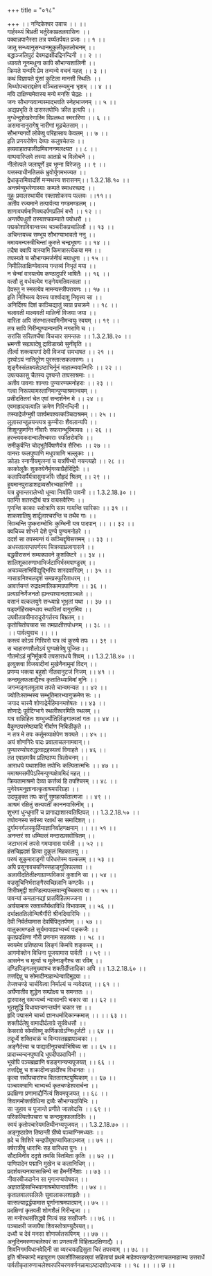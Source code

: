 +++
title = "०१८"

+++
।। नन्दिकेश्वर उवाच ।। ।।  
गार्हस्थ्यं बिभ्रती भर्तुरेकाम्रतलवासिनः ।।  
पक्वान्नपानैस्सा तत्र पर्य्यतर्पयत प्रजाः ।। १ ।।  
जातु सन्ध्यानुसन्धानमुकुलीकृतलोचनम् ।।  
बद्धाञ्जलिपुटं देवमद्राक्षीदद्रिनन्दिनी ।। २ ।।  
ध्यायते नूनमधुना कापि सौभाग्यशालिनी ।।  
क्रियते यन्मयि प्रेम तन्मन्ये वचनं महत् ।। ३ ।।  
कथं विज्ञायते पुंसां कुटिला मानसी स्थितिः ।।  
मिथ्योपचाराद्दक्षेण वञ्चितास्म्यमुना भृशम् ।। ४ ।।  
मयि दाक्षिण्यमेवास्य मन्ये मनसि चेद्रहः ।।  
जनः सौभाग्यवान्यस्माद्भवति स्नेहभाजनम् ।। ५ ।।  
अद्यप्रभृति ते दासस्तपोभिः क्रीत इत्यपि ।।  
मुग्धेन्दुशेखरेणास्मि विप्रलब्धा स्मरारिणा ।। ६ ।।  
असमानानुरागेषु नारीणां मूढचेतसाम् ।।  
सौभाग्यगर्वो लोकेषु परिहासाय केवलम् ।। ७ ।।  
इति प्रणयरोषेण देव्याः कलुषचेतसः ।।  
हव्यवाहातपालीढमिवाननमलक्ष्यत ।। ८ ।।  
वाष्पवारिप्लवे तस्या आताम्रे च विलोचने ।।  
नीलोत्पले जलापूर्णे इव भूम्ना विरेजतुः ।। ९ ।।  
यत्तस्याधीनतिलकं भ्रुवोर्युगमभज्यत ।।  
द्वेधाकृतमिवादर्शि मन्मथस्य शरासनम्।। 1.3.2.18.१० ।।  
अन्तर्मन्युभरेणास्याः कम्पते स्माधरच्छदः ।।  
मुहुः प्रवालस्थायीव रक्ताशोकस्य पल्लवः ।।११।।  
अतीव रज्यमाने तत्पार्वत्या गण्डमण्डलम् ।।  
शाणावघर्षमाणिक्यदर्पणप्रतिमं बभौ ।। १२ ।।  
अन्तर्वेपधुतौ तस्याश्चकम्पाते पयोधरौ ।।  
पद्मकोशाविवान्तःस्थ चञ्चरीकप्रचालितौ ।। १३ ।।  
अचिन्तयच्च सम्भूय सौभाग्याभावतो ननु ।।  
ममायमन्यस्त्रीचिन्तां कुरुते चन्द्रभूषणः ।। १४ ।।  
तदैषा क्वापि यास्यामि किमत्रास्त्येकया मम ।।  
तपस्यते च सौभाग्यमर्जनीयं मयाधुना ।। १५ ।।  
निमीलिताक्षिण्येवास्य गन्तव्यं निभृतं मया ।।  
न चेन्मां वारयत्येष कण्ठादुपरि भाषितैः ।। १६ ।।  
वत्सौ तु वर्धयत्येव गङ्गेयमतिवत्सला ।।  
देवस्तु न स्मरत्येव मामन्यस्त्रीपरायणः ।। १७ ।।  
इति निश्चित्य देवस्य पार्श्वादाशु निवृत्त्य सा ।।  
अनिर्दिश्य दिशं काञ्चिद्यातुं व्यग्रा प्रचक्रमे ।। १८ ।।  
चलावती माल्यवती मालिनी विजया जया ।।  
वारिता अपि संरम्भात्स्वामिनीमन्वयुः स्वयम् ।। १९ ।।  
तत्र सापि गिरीन्पुण्यान्वनानि नगराणि च ।।  
सरांसि सरितश्चैषा विचचार समन्ततः ।। 1.3.2.18.२० ।।  
भ्रमन्ती सह्यपादेषु द्राविडाख्ये सुनीवृति ।।  
तीर्त्वा शक्त्यापगां देवी विजयां समभाषत ।। २१ ।।  
दृश्योऽयं नातिदूरेण पुरस्तात्सकलारुणः ।।  
शृङ्गैस्संलक्ष्यतेऽष्टाभिर्नूनं माहात्म्यवान्गिरिः ।। २२ ।।  
उपत्यकासु चैतस्य दृश्यन्ते तापसाश्रमाः ।।  
अतीव पावनाः शान्ताः पुण्यारण्यमनोहराः ।। २३ ।।  
गत्वा निरूपयामस्तानिमान्पुण्याश्रमान्वयम् ।।  
प्रसीदतितरां चेत एषां सन्दर्शनेन मे ।। २४ ।।  
एवमाह्रादयत्यालि क्रमेण गिरिनन्दिनी ।।  
तस्याद्रेर्जग्मुषी पार्श्वमपश्यत्कञ्चिदाश्रमम् ।। २५ ।।  
लूतास्तन्तून्नयन्त्यत्र कुम्भीराः शैवलान्यपि ।।  
शिशून्पुष्णन्ति नीवारैः सफरान्भूरिमायवः ।। २६ ।।  
हरन्त्यवकरान्वालैश्चमराः स्फीतरोमभिः ।।  
समीकुर्वन्ति चोद्भूतैर्विषाणैर्यत्र सैरिभाः ।। २७ ।।  
वानराः फलपुष्पाणि मधुपत्राणि भल्लुकाः ।।  
क्रोडाः स्नानीयमृत्स्नां च यत्रर्षिभ्यो नयन्त्यहो ।। २८ ।।  
काकोलूकैः शुकश्येनैर्मृगव्याघ्रैर्हरिद्विपैः ।।  
कलापिसर्पैर्यत्रासुमार्जारैः सौहृदं श्रितम् ।। २९ ।।  
हूयमानपुराडाशद्रव्यसौरभ्यहारिणी ।।  
यत्र द्रुमान्तरालेभ्यो धूम्या निर्याति पावनी ।। 1.3.2.18.३० ।।  
पठन्ति शतरुद्रीयं यत्र वायसवैरिणः ।।  
गृणन्ति काकाः स्तोत्राणि साम गायन्ति सारिकाः ।। ३१ ।।  
शाकशालिषु शार्दूलाश्चरन्ति च तथैव गाः ।।  
सिञ्चन्ति पुष्कराम्भोभिः कुम्भिनी यत्र पादपान् ।। ।। ३२ ।।  
क्वचिच्च शोभने देशे पुण्ये पुण्यमनोहरे ।।  
ददर्श सा तपस्यन्तं यं कञ्चिद्दृषिसत्तमम् ।। ३३ ।।  
अधस्तात्सप्तपर्णस्य चित्रव्याघ्रत्वगासने ।।  
बद्धवीरासनं सम्यक्पावने कुशविष्टरे ।। ३४ ।।  
शालिशूकारुणाभाभिर्जटाभिर्भस्मपाण्डुरम् ।।  
अचञ्चलाभिर्विद्युद्भिरिव शारदवारिदम् ।। ३५ ।।  
नासाग्रनिश्चलदृशं समप्रस्फुरिताधरम् ।।  
आवर्त्तयन्तं रुद्राक्षमालिकामग्रपाणिना ।। ३६ ।।  
प्रत्यग्रनिर्णेजनतो ह्यन्त्यश्यानदशाञ्चले ।।  
वसानं वल्कलयुगे सन्ध्याभ्रे भूभृतां यथा ।। ३७ ।।  
षड्वर्गहिंस्रबन्धाय स्थापितां वागुरामिव ।।  
उपवीतत्रयीमारादुरोगर्तस्य बिभ्रतम् ।।  
कृतोचितोपचारा सा तमप्राक्षीत्तपोधनम् ।। ३८ ।।  
।। पार्वत्युवाच ।। ।।  
कस्त्वं कोऽयं गिरिवरो यत्र त्वं कुरुषे तपः ।। ३९ ।।  
स चाहारुणशैलोऽयं पुण्यक्षेत्रेषु पूजितः।।  
गौतमोऽहं मुनिर्मुक्त्यै तपसाराधये शिवम् ।। 1.3.2.18.४० ।।  
इत्युक्त्वा विजयादीनां मुखेनैनामुमां विदन् ।।  
प्रणम्य भक्त्या बहुशो नीतवानुटजं निजम् ।। ४१ ।।  
कन्दमूलफलाद्यैश्च कृतातिथ्यामिमां मुनिः ।।  
जगन्मङ्गलमूलाय तपसे चान्वमन्यत ।। ४२ ।।  
ज्योतिःस्तम्भस्य सम्भूतिमारभ्यानुक्रमेण सः ।।  
जगाद चास्यै शोणाद्रेर्महिमानमशेषतः ।। ४३ ।।  
शोणाद्रेः पूर्वदिग्भागे स्थलीश्वरमिति स्थलम् ।।  
यत्र सन्निहितः शम्भुर्ज्योतिर्लिङ्गात्मतां गतः ।। ४४ ।।  
वैकुण्ठपरमेष्ठ्यादि गीर्वाण निबिडीकृते ।।  
न तत्र मे तपः कर्तुमव्याक्षेपेण शक्यते ।। ४५ ।।  
अयं शोणगिरेः पादः प्रवालाचलनामवान्।।  
पुण्यारण्योपरुद्धत्वाद्रहस्यत्वं विगाहते ।। ४६ ।।  
तत एवाहमत्रैव प्रतिष्ठाप्य त्रिलोचनम् ।।  
आराधये यथाशक्ति तपोभिः कल्पितात्मभिः ।। ४७ ।।  
ममाश्रमसमीपेऽस्मिन्पुण्यक्षेत्रमिदं महत् ।।  
क्रियतामाश्रमो देव्या कर्त्तव्यं हि तपश्चिरम् ।। ४८ ।।  
मुनेरेवमनुज्ञानात्कृताश्रमपरिग्रहा ।।  
उदयुङ्क्त तपः कर्त्तुं सुमहत्पर्वतात्मजा ।। ४९ ।।  
आश्रमं रक्षितुं सत्यवतीं काननवासिनीम् ।।  
शुभगां धुन्धुमारिं च प्रागाद्याशास्वतिष्ठिपत् ।। 1.3.2.18.५० ।।  
तपोवनस्य सर्वस्य रक्षार्थं सा समादिशत् ।।  
दुर्गामनर्गलस्फूर्तिमाज्ञानिर्वाहणक्षमाम् ।। ।। ५१ ।।  
अनन्तरं सा धम्मिल्लं मन्दारप्रसवोचितम् ।।  
जटाभरत्वं तपसे गमयामास पार्वती ।। ५२ ।।  
हंसचिह्नदशं हित्वा दुकूलं मिहकालघु ।।  
परुषं सुकुमाराङ्गी परिधत्तेस्म वल्कलम् ।। ५३ ।।  
अपि प्रसूनावचयनिस्सहाङ्गुलिपल्लवा ।।  
अलावीदतितीक्ष्णाग्राण्यविकारं कुशानि सा ।। ५४ ।।  
वज्रसूचिनिर्भराङ्गैरवच्छिन्नानि कण्टकैः ।।  
शिरीषमृद्वी शाण्डिल्यपल्लवान्युच्चिकाय या ।। ५५ ।।  
पावन्यां कमलानद्यां प्रातर्विहितमज्जना ।।  
अर्चयामास रक्ताब्जैर्यथाविधि विभाकरम् ।। ५६ ।।  
दर्भाक्षततिलोन्मिश्रैर्गौरी श्रीनदिवारिभिः ।।  
देवी निर्वर्तयामास देवर्षिपितृतर्पणम् ।। ५७ ।।  
वालुकामण्डले सूर्यमावाह्याभ्यर्च्य पङ्कजैः ।।  
कृतप्रदक्षिणा गौरी प्रणनाम सहस्रशः ।। ५८ ।।  
स्वयमेव प्रतिष्ठाप्य लिङ्गं किमपि शङ्करम् ।।  
आगमोक्तेन विधिना पूजयामास पार्वती ।। ५९ ।।  
आसनेन च मूर्त्या च मूलेनाङ्गैश्च सा रविम् ।।  
दण्डिपिङ्गलमुख्यांश्च शक्तीर्दीप्तादिका अपि ।। 1.3.2.18.६० ।।  
तत्तद्दिक्षु च सोमादीन्ग्रहान्धेन्वादिमुद्रया ।।  
तेजश्चण्डे चार्चयित्वा निर्माल्यं च न्यवेदयत् ।। ६१ ।।  
अर्घेणातीव शुद्धेन सम्प्रोक्ष्य च समन्ततः ।।  
द्वारवास्तु समभ्यर्च्य न्यासानपि चकार सा ।। ६२ ।।  
भूतशुद्धिं विधायान्वगन्तर्यागं चकार सा ।।  
हृदि पद्मासने चार्च्य ज्ञानधर्मादिकान्क्रमात् ।। ।। ६३ ।।  
शक्तीर्दलेषु वामादीर्दलाग्रे सूर्यवेधसौ ।।  
केसराग्रे सोमविष्णू कर्णिकाग्रेऽग्निधूर्जटी ।। ६४ ।।  
तदूर्ध्वे शक्तिचक्रं च विन्यस्तब्रह्मपञ्चका ।।  
अङ्गैर्दत्त्वा च पाद्यादीनुपचर्याभिषिच्य सा ।। ६५ ।।  
प्रादाच्चन्दनपुष्पादि धूपदीपप्रदायिनी ।।  
भूयोपि पञ्चब्रह्माणि षडङ्गान्यप्यपूजयत् ।। ६६ ।।  
तत्तद्दिक्षु च शक्रादीन्वज्रादींश्च विधानतः ।।  
कृत्वा सर्वोपचारांश्च वितताराष्टपुष्पिकाम् ।। ६७ ।।  
पञ्चवक्त्राणि चाभ्यर्च्य कृतचण्डेश्वरार्चना ।।  
प्रदक्षिणा प्रणामाद्यैर्नित्यं शिवमपूजयत् ।। ६८ ।।  
शिवागमोक्तविधिना द्रव्यैः सौभाग्यदायिभिः ।।  
सा जुहाव च पूजान्ते प्रणीते जातवेदसि ।। ६९ ।।  
परिकल्पितोपचारा च कन्दमूलफलादिकैः ।।  
स्वयं कृतोपचारेयमतिथीनभ्यपूजयत् ।। 1.3.2.18.७० ।।  
अङ्गुष्ठाग्रेण तिष्ठन्ती ग्रीष्ये पञ्चाग्निमध्यतः ।।  
ह्रदे च शिशिरे चन्द्रपीयूषाप्यायिताऽभवत् ।। ७१ ।।  
वर्षरात्रीषु धाराभिः सह वारिधरा पुनः ।।  
सौदामिनीव ददृशे तमसि स्तिमिता कृतिः ।। ७२ ।।  
पाणिपादेन पद्मानि मुखेन च कलानिधिम् ।।  
प्रदर्शयत्यनायासान्निन्ये सा हैमनीर्निशाः ।। ७३ ।।  
नीवारबीजदानेन सा मृगानप्यपोषयत् ।।  
अज्ञातहिंसाभिभवानाश्रमोपान्तवर्तिनः ।। ७४ ।।  
कृतालवालसलिलैः सुवालाकलशाहृतैः ।।  
वात्सल्याद्वर्द्धयामास पूर्णानाश्रमपादपान्।। ७५ ।।  
प्रदक्षिणां कृतवती शोणशैलं गिरीन्द्रजा ।।  
सा मनोरथसंसिद्ध्यै नित्यं सह सखीजनैः ।। ७६ ।।  
पञ्चाक्षरी जजापैषा शिवस्तोत्राण्युदैरयत्।।  
दध्यौ च देवं मनसा शोणपर्वतरूपिणम् ।। ७७ ।।  
अनुदिनमरुणाचलेश्वरं सा प्रणतवती विहितप्रदक्षिणाद्यैः ।।  
शिवनिगमविधानवेदिनी सा व्यरचयदद्रिसुता चिरं तपस्याम् ।। ७८ ।।  
इति श्रीस्कान्दे महापुराण एकाशीतिसाहस्र्यां सहितायां प्रथमे माहेश्वरखण्डेऽरुणाचलमाहात्म्य उत्तरार्धे पार्वतीकृतारुणाचलेश्वरपरिचरणवर्णनन्नामाऽष्टादशोऽध्यायः ।। १८ ।। ।। छ ।।